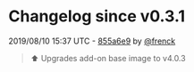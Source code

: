 # Changelog since v0.3.1

2019/08/10 15:37 UTC - [855a6e9](https://github.com/hassio-addons/addon-zerotier/commit/855a6e95f1212962b0b5279a11e3326e66bdafd1) by [@frenck](https://github.com/frenck)
> :arrow_up: Upgrades add-on base image to v4.0.3 

